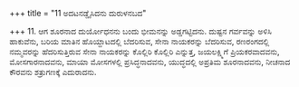 +++
title = "11 ಅದಟನಡ್ಡೈಸಿದನು ದುರುಳನಬದ"

+++
11. ಆಗ ಶೂರನಾದ ದುರ್ಯೋಧನನು ಬಂದು ಭೀಮನನ್ನು ಅಡ್ಡಗಟ್ಟಿದನು. ದುಷ್ಟನ ಗರ್ವವನ್ನು ಅಳಿಸಿ ಹಾಕುವೆನು, ಬರಿಯ ಮಾತಿನ ಹೊಯ್ದಾಟದಲ್ಲಿ ಬೆದರಿಸುವ, ಸೇನಾ ನಾಯಕರನ್ನು ಬೆದರಿಸುವ, ರಣರಂಗದಲ್ಲಿ ನಮ್ಮವರನ್ನು ಹೆದರಿಸುತ್ತಿರುವ  ಸೇನಾ ನಾಯಕರನ್ನು ಕೊಲ್ಲಿರಿ ಕೊಲ್ಲಿರಿ ಎನ್ನುತ್ತ, ಜಯಲಕ್ಷ್ಮಿಗೆ ಪ್ರಿಯಕರವಾದವನು, ಮೋಸಗಾರನಾದವನು, ಮಾಯಾ ಮೋಸಗಳಲ್ಲಿ ಪ್ರಸಿದ್ಧನಾದವನು, ಯುದ್ಧದಲ್ಲಿ ಅಪ್ರತಿಮ ಶೂರನಾದವನು, ನೀಚನಾದ ಕೌರವನು ಶತ್ರುಗಣಕ್ಕೆ ಎದುರಾದನು.
